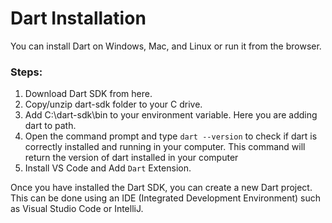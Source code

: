 # Dart Installation
You can install Dart on Windows, Mac, and Linux or run it from the browser.

### Steps:

1. Download Dart SDK from here.
2. Copy/unzip dart-sdk folder to your C drive.
3. Add C:\dart-sdk\bin to your environment variable. Here you are adding dart to path.
4. Open the command prompt and type `dart --version` to check if dart is correctly installed and running in your computer. This command will return the version of dart installed in your computer
5. Install VS Code and Add `Dart` Extension.


Once you have installed the Dart SDK, you can create a new Dart project. This can be done using an IDE (Integrated Development Environment) such as Visual Studio Code or IntelliJ.


